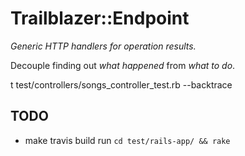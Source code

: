 # Trailblazer::Endpoint

*Generic HTTP handlers for operation results.*

Decouple finding out *what happened* from *what to do*.

t test/controllers/songs_controller_test.rb --backtrace

## TODO

* make travis build run `cd test/rails-app/ && rake`
